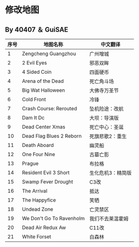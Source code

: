 # 修改地图
## By 40407 ＆ GuiSAE
| 序号 | 地图名称                   | 中文翻译            |
|------|----------------------------|----------------------|
| 1    | Zengcheng Guangzhou        | 广州增城             |
| 2    | 2 Evil Eyes                | 邪恶双眸             |
| 3    | 4 Sided Coin               | 四面硬币             |
| 4    | Arena of the Dead          | 死亡角斗场           |
| 5    | Big Wat Halloween          | 大佛寺万圣节         |
| 6    | Cold Front                 | 冷锋                 |
| 7    | Crash Course: Rerouted     | 坠机险途：改航       |
| 8    | Dam It Dc                  | 大坝：导演版         |
| 9    | Dead Center Xmas           | 死亡中心：圣诞       |
| 10   | Dead Flag Blues 2 Reborn   | 死旗悲歌2：重生      |
| 11   | Death Aboard               | 幽灵船               |
| 12   | One Four Nine              | 古墓亡影             |
| 13   | Prague                     | 布拉格               |
| 14   | Resident Evil 3 Short      | 生化危机3：精简版    |
| 15   | Swamp Fever Drought        | C3改                 |
| 16   | The Arrival                | 抵达                 |
| 17   | The Happyfice              | 笑牺                 |
| 18   | Undead Zone                | 亡灵禁区             |
| 19   | We Don't Go To Ravenholm   | 我们不去莱温霍姆     |
| 20   | Dead Air Redux Aw          | C11改                |
| 21   | White Forset               | 白森林               |
